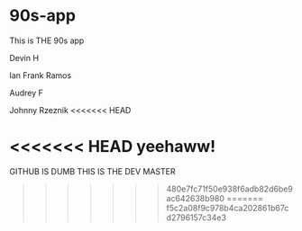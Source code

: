 # 90s-app
This is THE 90s app

Devin H

Ian Frank Ramos

Audrey F

Johnny Rzeznik
<<<<<<< HEAD

<<<<<<< HEAD
yeehaww!
=======

GITHUB IS DUMB
THIS IS THE DEV MASTER
>>>>>>> 480e7fc71f50e938f6adb82d6be9ac642638b980
=======
>>>>>>> f5c2a08f9c978b4ca202861b67cd2796157c34e3
